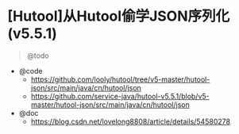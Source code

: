 # [Hutool]从Hutool偷学JSON序列化(v5.5.1)

> @todo

- @code 
  - https://github.com/looly/hutool/tree/v5-master/hutool-json/src/main/java/cn/hutool/json
  - https://github.com/service-java/hutool-v5.5.1/blob/v5-master/hutool-json/src/main/java/cn/hutool/json
- @doc 
  - https://blog.csdn.net/lovelong8808/article/details/54580278